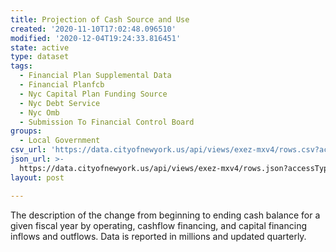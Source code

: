 ```yaml
---
title: Projection of Cash Source and Use
created: '2020-11-10T17:02:48.096510'
modified: '2020-12-04T19:24:33.816451'
state: active
type: dataset
tags:
  - Financial Plan Supplemental Data
  - Financial Planfcb
  - Nyc Capital Plan Funding Source
  - Nyc Debt Service
  - Nyc Omb
  - Submission To Financial Control Board
groups:
  - Local Government
csv_url: 'https://data.cityofnewyork.us/api/views/exez-mxv4/rows.csv?accessType=DOWNLOAD'
json_url: >-
  https://data.cityofnewyork.us/api/views/exez-mxv4/rows.json?accessType=DOWNLOAD
layout: post

---
```

The description of the change from beginning to ending cash balance for a given fiscal year by operating, cashflow financing, and capital financing inflows and outflows. Data is reported in millions and updated quarterly.
